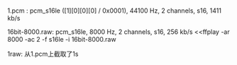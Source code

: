 # 

1.pcm :  pcm_s16le ([1][0][0][0] / 0x0001), 44100 Hz, 2 channels, s16, 1411 kb/s

16bit-8000.raw: pcm_s16le, 8000 Hz, 2 channels, s16, 256 kb/s  <<ffplay -ar 8000 -ac 2 -f s16le -i 16bit-8000.raw

1raw: 从1.pcm上截取了1s